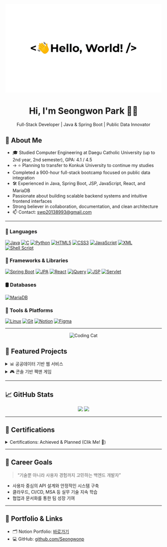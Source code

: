 <!--
**Seongwonp/Seongwonp** is a ✨ _special_ ✨ repository because its `README.md` (this file) appears on your GitHub profile.

Here are some ideas to get you started:

- 🔭 I’m currently working on ...
- 🌱 I’m currently learning ...
- 👯 I’m looking to collaborate on ...
- 🤔 I’m looking for help with ...
- 💬 Ask me about ...
- 📫 How to reach me: ...
- 😄 Pronouns: ...
- ⚡ Fun fact: ...
-->
<p align="center">
  <img src="https://github.com/Seongwonp/Seongwonp/blob/main/welcome.gif?raw=true" alt="banner"/>
</p>

<h1 align="center">Hi, I'm Seongwon Park 👨‍💻</h1>
<p align="center">
  Full-Stack Developer | Java & Spring Boot | Public Data Innovator
</p>

## 👋 About Me

- 🎓 Studied Computer Engineering at Daegu Catholic University (up to 2nd year, 2nd semester), GPA: 4.1 / 4.5
- -> ⭐️ Planning to transfer to Konkuk University to continue my studies
-  Completed a 900-hour full-stack bootcamp focused on public data integration
- 🛠 Experienced in Java, Spring Boot, JSP, JavaScript, React, and MariaDB
-  Passionate about building scalable backend systems and intuitive frontend interfaces
-  Strong believer in collaboration, documentation, and clean architecture
- 📫 Contact: swp20138993@gmail.com

---

### 🧩 Languages  
[![Java](https://img.shields.io/badge/Java-007396?style=flat&logo=java&logoColor=white)](https://www.oracle.com/java/)
[![C](https://img.shields.io/badge/C-00599C?style=flat&logo=c&logoColor=white)](https://en.cppreference.com/w/c)
[![Python](https://img.shields.io/badge/Python-3776AB?style=flat&logo=python&logoColor=white)](https://www.python.org/)
[![HTML5](https://img.shields.io/badge/HTML5-E34F26?style=flat&logo=html5&logoColor=white)](https://developer.mozilla.org/en-US/docs/Web/HTML)
[![CSS3](https://img.shields.io/badge/CSS3-1572B6?style=flat&logo=css3&logoColor=white)](https://developer.mozilla.org/en-US/docs/Web/CSS)
[![JavaScript](https://img.shields.io/badge/JavaScript-F7DF1E?style=flat&logo=javascript&logoColor=black)](https://developer.mozilla.org/en-US/docs/Web/JavaScript)
[![XML](https://img.shields.io/badge/XML-FF6600?style=flat&logo=xml&logoColor=white)](https://www.w3schools.com/xml/)
[![Shell Script](https://img.shields.io/badge/Shell_Script-121011?style=flat&logo=gnu-bash&logoColor=white)](https://www.gnu.org/software/bash/)

### 🧱 Frameworks & Libraries  
[![Spring Boot](https://img.shields.io/badge/Spring_Boot-6DB33F?style=flat&logo=spring-boot&logoColor=white)](https://spring.io/projects/spring-boot)
[![JPA](https://img.shields.io/badge/JPA-59666C?style=flat&logo=hibernate&logoColor=white)](https://hibernate.org/)
[![React](https://img.shields.io/badge/React-61DAFB?style=flat&logo=react&logoColor=black)](https://reactjs.org/)
[![jQuery](https://img.shields.io/badge/jQuery-0769AD?style=flat&logo=jquery&logoColor=white)](https://jquery.com/)
[![JSP](https://img.shields.io/badge/JSP-007396?style=flat&logo=apachetomcat&logoColor=white)](https://tomcat.apache.org/)
[![Servlet](https://img.shields.io/badge/Servlet-6A5ACD?style=flat)](https://docs.oracle.com/javaee/7/tutorial/servlets.htm)

### 🛢️ Databases  
[![MariaDB](https://img.shields.io/badge/MariaDB-003545?style=flat&logo=mariadb&logoColor=white)](https://mariadb.org/)

### 🧰 Tools & Platforms  
[![Linux](https://img.shields.io/badge/Linux-FCC624?style=flat&logo=linux&logoColor=black)](https://www.kernel.org/)
[![Git](https://img.shields.io/badge/Git-F05032?style=flat&logo=git&logoColor=white)](https://git-scm.com/)
[![Notion](https://img.shields.io/badge/Notion-000000?style=flat&logo=notion&logoColor=white)](https://www.notion.so/)
[![Figma](https://img.shields.io/badge/Figma-F24E1E?style=flat&logo=figma&logoColor=white)](https://www.figma.com/)

 

---

<p align="center">
  <img src="https://github.com/Seongwonp/Seongwonp/blob/main/codingCat.gif?raw=true" alt="Coding Cat" width="800" height="400"/>
</p>


## 📂 Featured Projects

<details>
<summary>📊 공공데이터 기반 웹 서비스</summary>

- **Role**: Backend Developer & Team Lead  
- **Tech**: Java, Spring Boot, JSP, jQuery, MariaDB  
- **Highlights**:  
  - 설계부터 API 명세, DB 연동, 배포까지 전 주기 주도  
  - 외부 API 응답 지연 문제를 비동기 처리로 해결  
  - Git & Notion 기반 협업 및 문서화  

</details>

<details>
<summary>🎮 콘솔 기반 팩맨 게임</summary>

- **Tech**: Java, GUI, 이벤트 처리  
- **Highlights**:  
  - J프레임과 버튼을 활용한 GUI 게임 구현  

</details>


---

## 📈 GitHub Stats

<p align="center">
  <img src="https://github-readme-stats.vercel.app/api?username=Seongwonp&show_icons=true&theme=tokyonight" height="150" />
  <img src="https://github-readme-stats.vercel.app/api/top-langs/?username=Seongwonp&layout=compact&theme=tokyonight" height="150" />
</p>

---

## 🧾 Certifications

<details>
<summary>Certifications: Achieved & Planned (Clik Me! 🤗) </summary>


| 자격증명               | 상태       | 연도   |
|------------------------|------------|--------|
| 컴퓨터활용능력 1급     | Obtained    | 2025   |
| 네트워크전문가 1급     | Obtained    | 2025   |
| 리눅스 마스터 2급      | Obtained    | 2025   |
| SQLD                   | Scheduled       | -      |
| 정보처리기사           | Scheduled       | -      |
| PCCP Level 3           | Scheduled       | -      |


</details>


---

## 🧭 Career Goals

> “기술뿐 아니라 사용자 경험까지 고민하는 백엔드 개발자”

- 사용자 중심의 API 설계와 안정적인 시스템 구축
- 클라우드, CI/CD, MSA 등 실무 기술 지속 학습
- 협업과 문서화를 통한 팀 성장 기여

---

## 📌 Portfolio & Links

- 🗂️ Notion Portfolio: [바로가기](https://www.notion.so/1d0d109330638013ba09e4637a9fe1c2)
- 💻 GitHub: [github.com/Seongwonp](https://github.com/Seongwonp)



